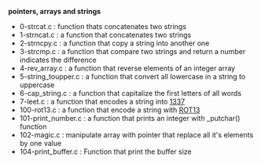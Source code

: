 **pointers, arrays and strings**

* 0-strcat.c : function thats concatenates two strings
* 1-strncat.c : a function that concatenates two strings
* 2-strncpy.c : a function that copy a string into another one
* 3-strcmp.c : a function that compare two strings and return a number indicates the difference
* 4-rev_array.c : a function that reverse elements of an integer array
* 5-string_toupper.c : a function that convert all lowercase in a string to uppercase
* 6-cap_string.c : a function that capitalize the first letters of all words
* 7-leet.c : a function that encodes a string into [1337](https://www.dictionary.com/e/slang/1337/ "What does 1337 means") 
* 100-rot13.c : a function that encode a string with [ROT13](https://en.wikipedia.org/wiki/ROT13 "ROT13")
* 101-print_number.c : a function that prints an integer with _putchar() function
* 102-magic.c : manipulate array with pointer that replace all it's elements by one value
* 104-print_buffer.c : Function that print the buffer size

